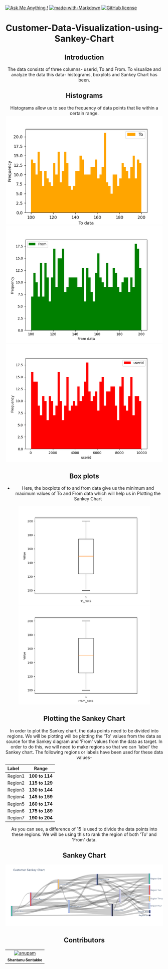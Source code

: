 [![Ask Me Anything !](https://img.shields.io/badge/Ask%20me-anything-1abc9c.svg)](https://www.linkedin.com/in/shantanu-sontakke-4a1b3117b/)
[![made-with-Markdown](https://img.shields.io/badge/Made%20with-Markdown-1f425f.svg)](http://commonmark.org)
[![GitHub license](https://img.shields.io/github/license/Naereen/StrapDown.js.svg)](https://github.com/Naereen/StrapDown.js/blob/master/LICENSE)

<center>
<h1 align="center">
Customer-Data-Visualization-using-Sankey-Chart
</h1>

## Introduction
  The data consists of three columns- userid, To and From. To visualize and analyze the data this data- histograms, boxplots and Sankey Chart has been.

## Histograms
  Histograms allow us to see the frequency of data points that lie within a certain range.
<img width="500" src="./Images/histogram1.png">
<img width="500" src="./Images/histogram2.png">
<img width="500" src="./Images/histogram3.png">
  
## Box plots
- Here, the boxplots of to and from data give us the minimum and maximum values of To and From data which will help us in Plotting the Sankey Chart

<img width="420" src="./Images/boxplot1.png">
<img width="420" src="./Images/boxplot2.png">

## Plotting the Sankey Chart
In order to plot the Sankey chart, the data points need to be divided into regions. We will be plotting will be plotting the 'To' values from the data as source for the Sankey diagram and 'From' values from the data as target. In order to do this, we will need to make regions so that we can 'label' the Sankey chart. The following regions or labels have been used for these data values-
  
|    Label     |      Range     | 
|:-------------|:--------------:|
|   Region1    | **100 to 114** | 
|   Region2    | **115 to 129** |  
|   Region3    | **130 to 144** |
|   Region4    | **145 to 159** |   
|   Region5    | **160 to 174** |   
|   Region6    | **175 to 189** |
|   Region7    | **190 to 204** |   

  As you can see, a difference of 15 is used to divide the data points into these regions. We will be using this to rank the region of both 'To' and 'From' data.
  
## Sankey Chart
<img src="./Images/newplot2.png">
  
## Contributors
<table>
  <tr>
    <td align="center">
      <a href="https://github.com/shantanhunt">
          <img src="https://avatars.githubusercontent.com/u/63099646" width="100;" alt="anupam"/>
          <br />
          <sub><b>Shantanu Sontakke
</b></sub>
      </a>
  </tr>
</table>
